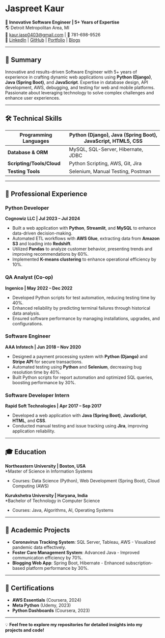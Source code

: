 # Jaspreet Kaur

🎯 **Innovative Software Engineer | 5+ Years of Expertise**  
🌎 Detroit Metropolitan Area, MI  
📧 kaur.jasp0403@gmail.com | 📱 781-698-9526  
🔗 [LinkedIn](https://www.linkedin.com/in/jaspreet-kaur-8377a913b/) | [GitHub](https://github.com/JaspreetKaur0410) | [Portfolio](https://jaspreetkaur0410.github.io/portfolio/) | [Blogs](https://medium.com/@kaur.jasp0403)  

---

## 🚀 Summary
Innovative and results-driven Software Engineer with 5+ years of experience in crafting dynamic web applications using **Python (Django)**, **Java (Spring Boot)**, and **JavaScript**. Expertise in database design, API development, AWS, debugging, and testing for web and mobile platforms. Passionate about leveraging technology to solve complex challenges and enhance user experiences.

---

## 🛠️ Technical Skills

| **Programming Languages**  | Python (Django), Java (Spring Boot), JavaScript, HTML5, CSS |
|-----------------------------|-----------------------------------------------------------|
| **Database & ORM**          | MySQL, SQL-Server, Hibernate, JDBC                        |
| **Scripting/Tools/Cloud**   | Python Scripting, AWS, Git, Jira                          |
| **Testing Tools**           | Selenium, Manual Testing, Postman                        |

---

## 💼 Professional Experience

### **Python Developer**  
**Cognowiz LLC | Jul 2023 – Jul 2024**  
- Built a web application with **Python**, **Streamlit**, and **MySQL** to enhance data-driven decision-making.  
- Automated ETL workflows with **AWS Glue**, extracting data from **Amazon S3** and loading into **Redshift**.  
- Utilized **Pandas** to analyze customer behavior, presenting trends and improving recommendations by 60%.  
- Implemented **K-means clustering** to enhance operational efficiency by 10%.  

### **QA Analyst (Co-op)**  
**Ingenico | May 2022 – Dec 2022**  
- Developed Python scripts for test automation, reducing testing time by 40%.  
- Enhanced reliability by predicting terminal failures through historical data analysis.  
- Ensured software performance by managing installations, upgrades, and configurations.  

### **Software Engineer**  
**AAA Infotech | Jun 2018 – Nov 2020**  
- Designed a payment processing system with **Python (Django)** and **Stripe API** for secure transactions.  
- Automated testing using **Python** and **Selenium**, decreasing bug resolution time by 40%.  
- Built Python scripts for report automation and optimized SQL queries, boosting performance by 30%.  

### **Software Developer Intern**  
**Rapid Soft Technologies | Apr 2017 – Sep 2017**  
- Developed a web application with **Java (Spring Boot)**, **JavaScript**, **HTML**, and **CSS**.  
- Conducted manual testing and issue tracking using **Jira**, improving application reliability.

---

## 🎓 Education

**Northeastern University | Boston, USA**  
*Master of Science in Information Systems
- Courses: Data Science (Python), Web Development (Spring Boot), Cloud Computing (AWS)

**Kurukshetra University | Haryana, India**  
*Bachelor of Technology in Computer Science
- Courses: Java, Algorithms, AI, Operating Systems

---

## 📂 Academic Projects

- **Coronavirus Tracking System**: SQL Server, Tableau, AWS - Visualized pandemic data effectively.  
- **Foster Care Management System**: Advanced Java - Improved communication efficiency by 70%.  
- **Blogging Web App**: Spring Boot, Hibernate - Enhanced subscription-based platform performance by 30%.

---

## 📜 Certifications

- **AWS Essentials** (Coursera, 2024)  
- **Meta Python** (Udemy, 2023)  
- **Python Dashboards** (Coursera, 2023)
  
---

💡 **Feel free to explore my repositories for detailed insights into my projects and code!**
